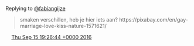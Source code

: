 Replying to [@fabiangijze](https://twitter.com/fabiangijze/status/776500923589861376)

> smaken verschillen, heb je hier iets aan? https://pixabay\.com/en/gay\-marriage\-love\-kiss\-nature\-1571621/

<img src="../../media/tweet.ico" width="12" /> [Thu Sep 15 19:26:44 +0000 2016](https://twitter.com/DromerDenker/status/776502530666815488)